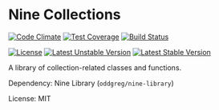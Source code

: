 # Nine Collections

[![Code Climate](https://codeclimate.com/github/OddGreg/NineCollections/badges/gpa.svg)](https://codeclimate.com/github/OddGreg/NineCollections)
[![Test Coverage](https://codeclimate.com/github/OddGreg/NineCollections/badges/coverage.svg)](https://codeclimate.com/github/OddGreg/NineCollections/coverage)
[![Build Status](https://travis-ci.org/OddGreg/NineCollections.svg?branch=master)](https://travis-ci.org/OddGreg/NineCollections)

[![License](https://poser.pugx.org/oddgreg/nine-collections/license)](https://packagist.org/packages/oddgreg/nine-collections)
[![Latest Unstable Version](https://poser.pugx.org/oddgreg/nine-collections/v/unstable)](https://packagist.org/packages/oddgreg/nine-collections)
[![Latest Stable Version](https://poser.pugx.org/oddgreg/nine-collections/v/stable)](https://packagist.org/packages/oddgreg/nine-collections)

A library of collection-related classes and functions.

Dependency: Nine Library (`oddgreg/nine-library`)

License: MIT
